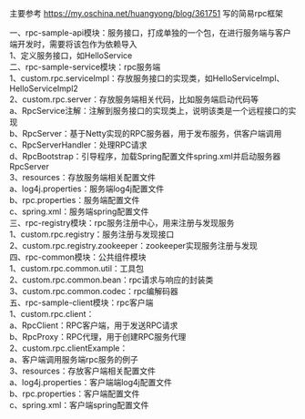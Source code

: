 主要参考  https://my.oschina.net/huangyong/blog/361751 写的简易rpc框架  

一、rpc-sample-api模块：服务接口，打成单独的一个包，在进行服务端与客户端开发时，需要将该包作为依赖导入  
    1、定义服务接口，如HelloService  
二、rpc-sample-service模块：rpc服务端  
    1、custom.rpc.serviceImpl：存放服务接口的实现类，如HelloServiceImpl、HelloServiceImpl2  
    2、custom.rpc.server：存放服务端相关代码，比如服务端启动代码等  
        a、RpcService注解：注解到服务接口的实现类上，说明该类是一个远程接口的实现  
        b、RpcServer：基于Netty实现的RPC服务器，用于发布服务，供客户端调用  
        c、RpcServerHandler：处理RPC请求  
        d、RpcBootstrap：引导程序，加载Spring配置文件spring.xml并启动服务器RpcServer  
    3、resources：存放服务端相关配置文件  
        a、log4j.properties：服务端log4j配置文件  
        b、rpc.properties：服务端配置文件  
        c、spring.xml：服务端spring配置文件  
三、rpc-registry模块：rpc服务注册中心，用来注册与发现服务  
    1、custom.rpc.registry：服务注册与发现接口  
    2、custom.rpc.registry.zookeeper：zookeeper实现服务注册与发现  
四、rpc-common模块：公共组件模块  
    1、custom.rpc.common.util：工具包  
    2、custom.rpc.common.bean：rpc请求与响应的封装类  
    3、custom.rpc.common.codec：rpc编解码器  
五、rpc-sample-client模块：rpc客户端  
    1、custom.rpc.client：  
        a、RpcClient：RPC客户端，用于发送RPC请求  
        b、RpcProxy：RPC代理，用于创建RPC服务代理  
    2、custom.rpc.clientExample：  
        a、客户端调用服务端rpc服务的例子  
    3、resources：存放客户端相关配置文件  
        a、log4j.properties：客户端端log4j配置文件  
        b、rpc.properties：客户端配置文件  
        c、spring.xml：客户端spring配置文件  
